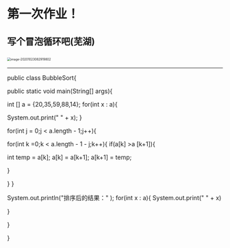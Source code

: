 #                                                   第一次作业！

## 							写个冒泡循环吧(芜湖)

​                           					<img src="C:\Users\HP\AppData\Roaming\Typora\typora-user-images\image-20201023082919802.png" alt="image-20201023082919802" style="zoom: 50%;" />  

***

public class BubbleSort{

public static void main(String[] args){

int [] a = {20,35,59,88,14};<!--没有排序前的数组-->
for(int x : a){

System.out.print(" " + x);<!--打印排序前的数组-->
}

for(int j = 0;j < a.length - 1;j++){

for(int k =0;k < a.length - 1 - j;k++){
if(a[k] >a [k+1]){

int temp = a[k];
a[k] = a[k+1];
a[k+1] = temp;


}

}
}

System.out.println("排序后的结果：" );
for(int x : a){
System.out.print(" " + x)

}



}




}



#                                                       

​													